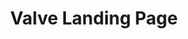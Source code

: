 ---
title: Valve Landing Page
description: A simple demo of the Valve Inc. landing page made with Astro and Tailwind 
techStack: [Astro, Tailwind, HTML, TypeScript]
license: MIT License
---